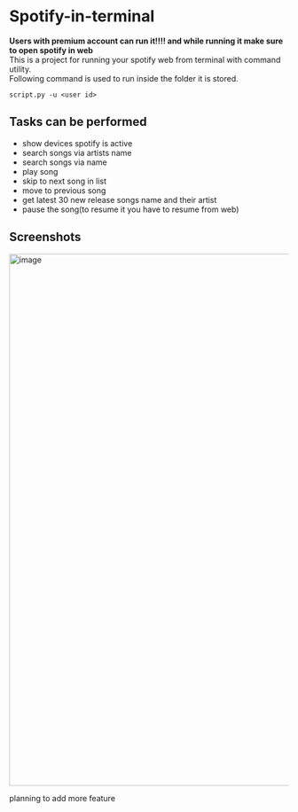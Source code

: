 # Spotify-in-terminal

<strong>Users with premium account can run it!!!! and while running it make sure to open spotify in web</strong> <br />
This is a project for running your spotify web from terminal with command utility.
<br/>
Following command is used to run inside the folder it is stored.
```
script.py -u <user id>
```
## Tasks can be performed
- show devices spotify is active
- search songs via artists name
- search songs via name
- play song
- skip to next song in list
- move to previous song
- get latest 30 new release songs name and their artist
- pause the song(to resume it you have to resume from web)

## Screenshots
<img width="960" alt="image" src="https://user-images.githubusercontent.com/92020810/172808854-811530cb-919b-428f-9391-ff5f87d5392b.png">

planning to add more feature
